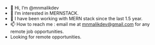 - 👋 Hi, I’m @mnmalikdev
- 👀 I’m interested in MERNSTACK.
- 🌱 I have been working with MERN stack since the last 1.5 year.
- 📫 How to reach me : email me at mnmalikdev@gmail.com for any remote job opportunities.
- Looking for remote opportunities.

<!---
mnmalikdev/mnmalikdev is a ✨ special ✨ repository because its `README.md` (this file) appears on your GitHub profile.
You can click the Preview link to take a look at your changes.
--->
